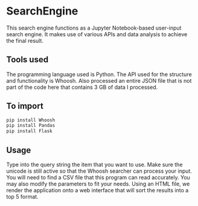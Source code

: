 # SearchEngine

This search engine functions as a Jupyter Notebook-based user-input search engine. It makes use of various APIs and data analysis to achieve the final result. 

## Tools used

The programming language used is Python. The API used for the structure and functionality is Whoosh. Also processed an entire JSON file that is not part of the code here that contains 3 GB of data I processed. 

## To import 

```zsh
pip install Whoosh
pip install Pandas
pip install Flask
```

## Usage

Type into the query string the item that you want to use. Make sure the unicode is still active so that the Whoosh searcher can process your input. You will need to find a CSV file that this program can read accurately. You may also modify the parameters to fit your needs. Using an HTML file, we render the application onto a web interface that will sort the results into a top 5 format.  

